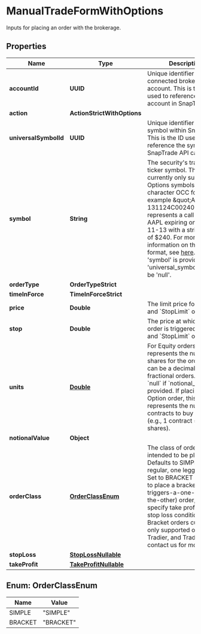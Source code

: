 

# ManualTradeFormWithOptions

Inputs for placing an order with the brokerage.

## Properties

| Name | Type | Description | Notes |
|------------ | ------------- | ------------- | -------------|
|**accountId** | **UUID** | Unique identifier for the connected brokerage account. This is the UUID used to reference the account in SnapTrade. |  |
|**action** | **ActionStrictWithOptions** |  |  |
|**universalSymbolId** | **UUID** | Unique identifier for the symbol within SnapTrade. This is the ID used to reference the symbol in SnapTrade API calls. |  [optional] |
|**symbol** | **String** | The security&#39;s trading ticker symbol. This currently only support Options symbols in the 21 character OCC format. For example \&quot;AAPL  131124C00240000\&quot; represents a call option on AAPL expiring on 2024-11-13 with a strike price of $240. For more information on the OCC format, see [here](https://en.wikipedia.org/wiki/Option_symbol#OCC_format). If &#39;symbol&#39; is provided, then &#39;universal_symbol_id&#39; must be &#39;null&#39;. |  [optional] |
|**orderType** | **OrderTypeStrict** |  |  |
|**timeInForce** | **TimeInForceStrict** |  |  |
|**price** | **Double** | The limit price for &#x60;Limit&#x60; and &#x60;StopLimit&#x60; orders. |  [optional] |
|**stop** | **Double** | The price at which a stop order is triggered for &#x60;Stop&#x60; and &#x60;StopLimit&#x60; orders. |  [optional] |
|**units** | [**Double**](Double.md) | For Equity orders, this represents the number of shares for the order. This can be a decimal for fractional orders. Must be &#x60;null&#x60; if &#x60;notional_value&#x60; is provided. If placing an Option order, this field represents the number of contracts to buy or sell. (e.g., 1 contract &#x3D; 100 shares). |  [optional] |
|**notionalValue** | **Object** |  |  [optional] |
|**orderClass** | [**OrderClassEnum**](#OrderClassEnum) | The class of order intended to be placed. Defaults to SIMPLE for regular, one legged trades. Set to BRACKET if looking to place a bracket (One-triggers-a-one-cancels-the-other) order, then specify take profit and stop loss conditions. Bracket orders currently only supported on Alpaca, Tradier, and Tradestation, contact us for more details |  [optional] |
|**stopLoss** | [**StopLossNullable**](StopLossNullable.md) |  |  [optional] |
|**takeProfit** | [**TakeProfitNullable**](TakeProfitNullable.md) |  |  [optional] |



## Enum: OrderClassEnum

| Name | Value |
|---- | -----|
| SIMPLE | &quot;SIMPLE&quot; |
| BRACKET | &quot;BRACKET&quot; |




